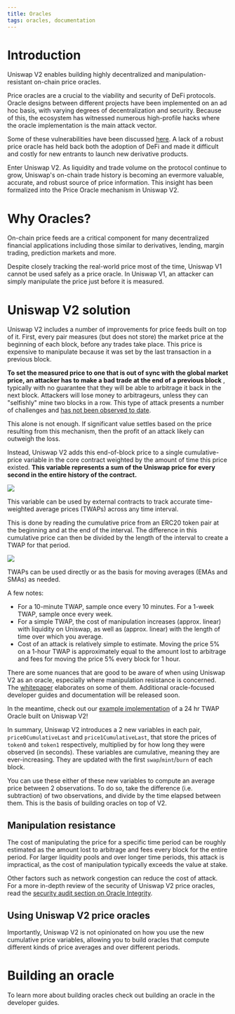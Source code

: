 ```yaml
---
title: Oracles
tags: oracles, documentation
---
```


# Introduction

Uniswap V2 enables building highly decentralized and manipulation-resistant on-chain price oracles.

Price oracles are a crucial to the viability and security of DeFi protocols. Oracle designs between different projects have been implemented on an ad hoc basis, with varying degrees of decentralization and security. Because of this, the ecosystem has witnessed numerous high-profile hacks where the oracle implementation is the main attack vector.

Some of these vulnerabilities have been discussed [here](https://samczsun.com/taking-undercollateralized-loans-for-fun-and-for-profit/). A lack of a robust price oracle has held back both the adoption of DeFi and made it difficult and costly for new entrants to launch new derivative products.

Enter Uniswap V2. As liquidity and trade volume on the protocol continue to grow, Uniswap's on-chain trade history is becoming an evermore valuable, accurate, and robust source of price information. This insight has been formalized into the Price Oracle mechanism in Uniswap V2.

# Why Oracles?

On-chain price feeds are a critical component for many decentralized financial applications including those similar to derivatives, lending, margin trading, prediction markets and more.

Despite closely tracking the real-world price most of the time, Uniswap V1 cannot be used safely as a price oracle. In Uniswap V1, an attacker can simply manipulate the price just before it is measured.

# Uniswap V2 solution

Uniswap V2 includes a number of improvements for price feeds built on top of it. First, every pair measures (but does not store) the market price at the beginning of each block, before any trades take place. This price is expensive to manipulate because it was set by the last transaction in a previous block.

**To set the measured price to one that is out of sync with the global market price, an attacker has to make a bad trade at the end of a previous block** , typically with no guarantee that they will be able to arbitrage it back in the next block. Attackers will lose money to arbitrageurs, unless they can "selfishly" mine two blocks in a row. This type of attack presents a number of challenges and [has not been observed to date](https://arxiv.org/abs/1912.01798).

This alone is not enough. If significant value settles based on the price resulting from this mechanism, then the profit of an attack likely can outweigh the loss.

Instead, Uniswap V2 adds this end-of-block price to a single cumulative-price variable in the core contract weighted by the amount of time this price existed. **This variable represents a sum of the Uniswap price for every second in the entire history of the contract.**

![](images/v2_onchain_price_data.png)

This variable can be used by external contracts to track accurate time-weighted average prices (TWAPs) across any time interval.

This is done by reading the cumulative price from an ERC20 token pair at the beginning and at the end of the interval. The difference in this cumulative price can then be divided by the length of the interval to create a TWAP for that period.

![](images/v2_twap.png)

TWAPs can be used directly or as the basis for moving averages (EMAs and SMAs) as needed.

A few notes:

- For a 10-minute TWAP, sample once every 10 minutes. For a 1-week TWAP, sample once every week.
- For a simple TWAP, the cost of manipulation increases (approx. linear) with liquidity on Uniswap, as well as (approx. linear) with the length of time over which you average.
- Cost of an attack is relatively simple to estimate. Moving the price 5% on a 1-hour TWAP is approximately equal to the amount lost to arbitrage and fees for moving the price 5% every block for 1 hour.

There are some nuances that are good to be aware of when using Uniswap V2 as an oracle, especially where manipulation resistance is concerned. The <a href='/whitepaper.pdf' target='_blank' rel='noopener noreferrer'>whitepaper</a> elaborates on some of them. Additional oracle-focused developer guides and documentation will be released soon.

In the meantime, check out our [example implementation](https://github.com/Uniswap/uniswap-v2-periphery/blob/master/contracts/examples/ExampleOracleSimple.sol) of a 24 hr TWAP Oracle built on Uniswap V2!

In summary, Uniswap V2 introduces a 2 new variables in each pair, `price0CumulativeLast` and `price1CumulativeLast`, that store the prices of `token0` and `token1` respectively, multiplied by for how long they were observed (in seconds). These variables are cumulative, meaning they are ever-increasing. They are updated with the first `swap`/`mint`/`burn` of each block.

You can use these either of these new variables to compute an average price between 2 observations. To do so, take the difference (i.e. subtraction) of two observations, and divide by the time elapsed between them. This is the basis of building oracles on top of V2.

## Manipulation resistance

The cost of manipulating the price for a specific time period can be roughly estimated as the amount lost to arbitrage and fees every block for the entire period. For larger liquidity pools and over longer time periods, this attack is impractical, as the cost of manipulation typically exceeds the value at stake.

Other factors such as network congestion can reduce the cost of attack. For a more in-depth review of the security of Uniswap V2 price oracles, read the [security audit section on Oracle Integrity](/audit.html#org87c8b91).

## Using Uniswap V2 price oracles

Importantly, Uniswap V2 is not opinionated on how you use the new cumulative price variables, allowing you to build oracles that compute different kinds of price averages and over different periods.

# Building an oracle

To learn more about building oracles check out <Link to="/docs/v2/SDK">building an oracle</Link> in the developer guides.
